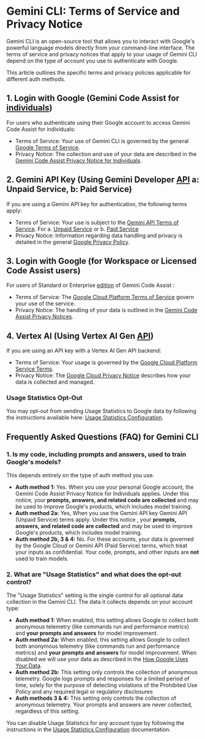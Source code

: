 # Gemini CLI: Terms of Service and Privacy Notice

Gemini CLI is an open-source tool that allows you to interact with Google's powerful language models directly from your command-line interface. The terms of service and privacy notices that apply to your usage of Gemini CLI depend on the type of account you use to authenticate with Google.

This article outlines the specific terms and privacy policies applicable for different auth methods.

## 1. Login with Google (Gemini Code Assist for [individuals](https://developers.google.com/gemini-code-assist/docs/overview#supported-features-gca))

For users who authenticate using their Google account to access Gemini Code Assist for individuals:

- Terms of Service: Your use of Gemini CLI is governed by the general [Google Terms of Service](https://policies.google.com/terms?hl=en-US).
- Privacy Notice: The collection and use of your data are described in the [Gemini Code Assist Privacy Notice for Individuals](https://developers.google.com/gemini-code-assist/resources/privacy-notice-gemini-code-assist-individuals).

## 2. Gemini API Key (Using Gemini Developer [API](https://ai.google.dev/gemini-api/docs) a: Unpaid Service, b: Paid Service)

If you are using a Gemini API key for authentication, the following terms apply:

- Terms of Service: Your use is subject to the [Gemini API Terms of Service](https://ai.google.dev/gemini-api/terms). For a. [Unpaid Service](https://ai.google.dev/gemini-api/terms#unpaid-services) or b. [Paid Service](https://ai.google.dev/gemini-api/terms#paid-services)
- Privacy Notice: Information regarding data handling and privacy is detailed in the general [Google Privacy Policy](https://policies.google.com/privacy).

## 3. Login with Google (for Workspace or Licensed Code Assist users)

For users of Standard or Enterprise [edition](https://cloud.google.com/gemini/docs/codeassist/overview#editions-overview) of Gemini Code Assist :

- Terms of Service: The [Google Cloud Platform Terms of Service](https://cloud.google.com/terms) govern your use of the service.
- Privacy Notice: The handling of your data is outlined in the [Gemini Code Assist Privacy Notices](https://developers.google.com/gemini-code-assist/resources/privacy-notices).

## 4. Vertex AI (Using Vertex AI Gen [API](https://cloud.google.com/vertex-ai/generative-ai/docs/reference/rest))

If you are using an API key with a Vertex AI Gen API backend:

- Terms of Service: Your usage is governed by the [Google Cloud Platform Service Terms](https://cloud.google.com/terms/service-terms/).
- Privacy Notice: The [Google Cloud Privacy Notice](https://cloud.google.com/terms/cloud-privacy-notice) describes how your data is collected and managed.

### Usage Statistics Opt-Out

You may opt-out from sending Usage Statistics to Google data by following the instructions available here: [Usage Statistics Configuration](./cli/configuration.md#usage-statistics).

## Frequently Asked Questions (FAQ) for Gemini CLI

### 1. Is my code, including prompts and answers, used to train Google's models?

This depends entirely on the type of auth method you use.

- **Auth method 1:** Yes. When you use your personal Google account, the Gemini Code Assist Privacy Notice for Individuals applies. Under this notice, your **prompts, answers, and related code are collected** and may be used to improve Google's products, which includes model training.
- **Auth method 2a:** Yes, When you use the Gemini API key Gemini API (Unpaid Service) terms apply. Under this notice , your **prompts, answers, and related code are collected** and may be used to improve Google's products, which includes model training.
- **Auth method 2b, 3 & 4:** No. For these accounts, your data is governed by the Google Cloud or Gemini API (Paid Service) terms, which treat your inputs as confidential. Your code, prompts, and other inputs are **not** used to train models.

### 2. What are "Usage Statistics" and what does the opt-out control?

The "Usage Statistics" setting is the single control for all optional data collection in the Gemini CLI. The data it collects depends on your account type:

- **Auth method 1:** When enabled, this setting allows Google to collect both anonymous telemetry (like commands run and performance metrics) and **your prompts and answers** for model improvement.
- **Auth method 2a:** When enabled, this setting allows Google to collect both anonymous telemetry (like commands run and performance metrics) and **your prompts and answers** for model improvement. When disabled we will use your data as described in the [How Google Uses Your Data](https://ai.google.dev/gemini-api/terms#data-use-unpaid).
- **Auth method 2b:** This setting only controls the collection of anonymous telemetry. Google logs prompts and responses for a limited period of time, solely for the purpose of detecting violations of the Prohibited Use Policy and any required legal or regulatory disclosures
- **Auth methods 3 & 4:** This setting only controls the collection of anonymous telemetry. Your prompts and answers are never collected, regardless of this setting.

You can disable Usage Statistics for any account type by following the instructions in the [Usage Statistics Configuration](./cli/configuration.md#usage-statistics) documentation.
